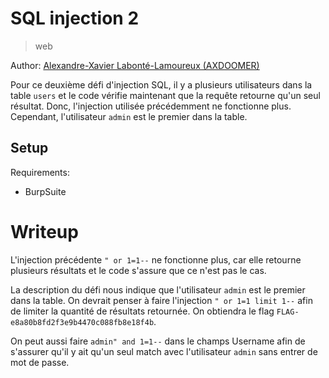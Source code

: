 # SQL injection 2

> web

Author: [Alexandre-Xavier Labonté-Lamoureux (AXDOOMER)](https://github.com/axdoomer)

Pour ce deuxième défi d'injection SQL, il y a plusieurs utilisateurs dans la table `users` et le code vérifie maintenant que la requête retourne qu'un seul résultat. Donc, l'injection utilisée précédemment ne fonctionne plus. Cependant, l'utilisateur `admin` est le premier dans la table.

## Setup

Requirements:
- BurpSuite

# Writeup

L'injection précédente `" or 1=1--` ne fonctionne plus, car elle retourne plusieurs résultats et le code s'assure que ce n'est pas le cas. 

La description du défi nous indique que l'utilisateur `admin` est le premier dans la table. On devrait penser à faire l'injection `" or 1=1 limit 1--` afin de limiter la quantité de résultats retournée. On obtiendra le flag `FLAG-e8a80b8fd2f3e9b4470c088fb8e18f4b`. 

On peut aussi faire `admin" and 1=1--` dans le champs Username afin de s'assurer qu'il y ait qu'un seul match avec l'utilisateur `admin` sans entrer de mot de passe. 
